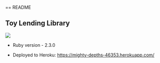 == README

## Toy Lending Library
<a href="https://codeclimate.com/github/gdavida/tll_wk12"><img src="https://codeclimate.com/github/gdavida/tll_wk12/badges/gpa.svg" /></a>

* Ruby version - 2.3.0

* Deployed to Heroku: https://mighty-depths-46353.herokuapp.com/


